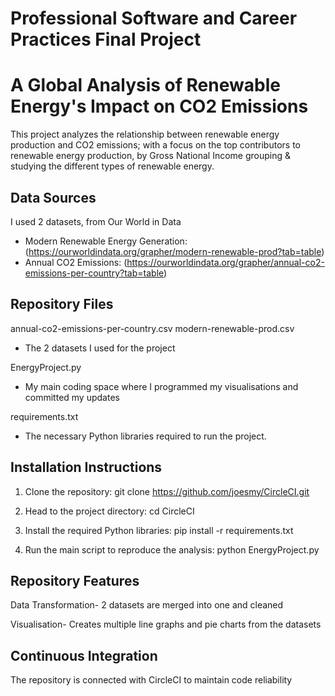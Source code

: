 # Professional Software and Career Practices Final Project

# A Global Analysis of Renewable Energy's Impact on CO2 Emissions

This project analyzes the relationship between renewable energy production and CO2 emissions; 
with a focus on the top contributors to renewable energy production, by Gross National Income grouping
& studying the different types of renewable energy.

## Data Sources
I used 2 datasets, from Our World in Data
- Modern Renewable Energy Generation: (https://ourworldindata.org/grapher/modern-renewable-prod?tab=table)
- Annual CO2 Emissions: (https://ourworldindata.org/grapher/annual-co2-emissions-per-country?tab=table)
  
## Repository Files

annual-co2-emissions-per-country.csv
modern-renewable-prod.csv
- The 2 datasets I used for the project

EnergyProject.py
- My main coding space where I programmed my visualisations and committed my updates
  
requirements.txt
- The necessary Python libraries required to run the project.

## Installation Instructions

1. Clone the repository:
   git clone https://github.com/joesmy/CircleCI.git
   
2. Head to the project directory:
   cd CircleCI

3. Install the required Python libraries:
   pip install -r requirements.txt

4. Run the main script to reproduce the analysis:
   python EnergyProject.py

## Repository Features
Data Transformation- 2 datasets are merged into one and cleaned

Visualisation- Creates multiple line graphs and pie charts from the datasets

## Continuous Integration
The repository is connected with CircleCI to maintain code reliability
